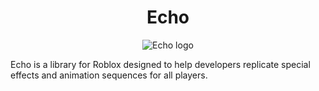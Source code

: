 <h1 align="center">Echo</h1>

<p align="center">
  <img src="https://github.com/ZoyKad/echo/blob/main/logo.png?raw=true" alt="Echo logo"/>
</p>

Echo is a library for Roblox designed to help developers replicate special effects and animation sequences for all players.
